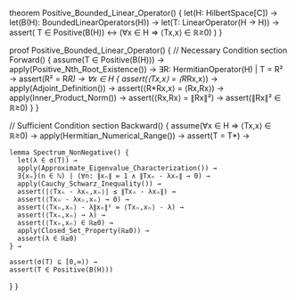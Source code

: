 theorem Positive_Bounded_Linear_Operator() {
  let(H: HilbertSpace[C]) →
  let(B(H): BoundedLinearOperators(H)) →
  let(T: LinearOperator(H → H)) →
  assert(
    T ∈ Positive(B(H)) ↔ 
    (∀x ∈ H ⇒ ⟨Tx,x⟩ ∈ ℝ≥0)
  )
}

proof Positive_Bounded_Linear_Operator() {
  // Necessary Condition
  section Forward() {
    assume(T ∈ Positive(B(H))) →
    apply(Positive_Nth_Root_Existence()) →
    ∃R: HermitianOperator(H) | T = R² →
    assert(R² = R*R) →
    ∀x ∈ H {
      assert(⟨Tx,x⟩ = ⟨R*Rx,x⟩) →
      apply(Adjoint_Definition()) →
      assert(⟨R*Rx,x⟩ = ⟨Rx,Rx⟩) →
      apply(Inner_Product_Norm()) →
      assert(⟨Rx,Rx⟩ = ∥Rx∥²) →
      assert(∥Rx∥² ∈ ℝ≥0)
    }
  }

  // Sufficient Condition
  section Backward() {
    assume(∀x ∈ H ⇒ ⟨Tx,x⟩ ∈ ℝ≥0) →
    apply(Hermitian_Numerical_Range()) →
    assert(T = T*) →
    
    lemma Spectrum_NonNegative() {
      let(λ ∈ σ(T)) →
      apply(Approximate_Eigenvalue_Characterization()) →
      ∃{xₙ}(n ∈ ℕ) | (∀n: ∥xₙ∥ = 1 ∧ ∥Txₙ - λxₙ∥ → 0) →
      apply(Cauchy_Schwarz_Inequality()) →
      assert(|⟨Txₙ - λxₙ,xₙ⟩| ≤ ∥Txₙ - λxₙ∥) →
      assert(⟨Txₙ - λxₙ,xₙ⟩ → 0) →
      assert(⟨Txₙ,xₙ⟩ - λ∥xₙ∥² = ⟨Txₙ,xₙ⟩ - λ) →
      assert(⟨Txₙ,xₙ⟩ → λ) →
      assert(⟨Txₙ,xₙ⟩ ∈ ℝ≥0) →
      apply(Closed_Set_Property(ℝ≥0)) →
      assert(λ ∈ ℝ≥0)
    } →
    
    assert(σ(T) ⊆ [0,∞)) →
    assert(T ∈ Positive(B(H)))
  }
}